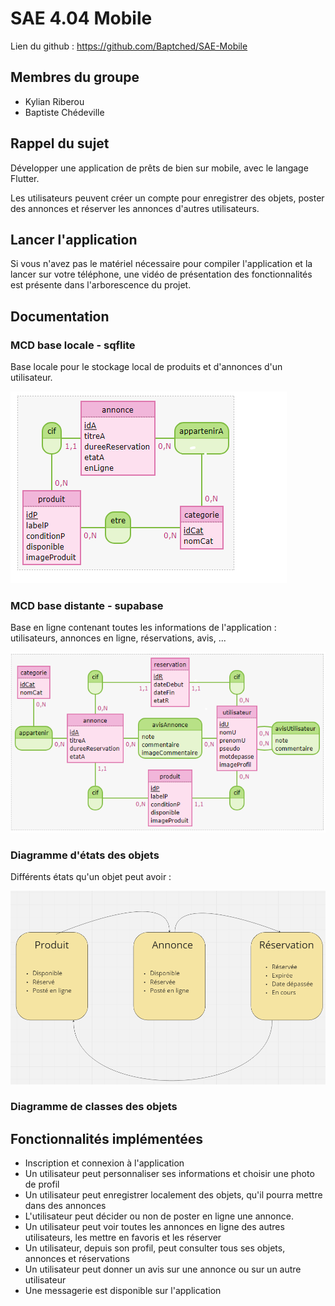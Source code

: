 # SAE 4.04 Mobile

Lien du github : https://github.com/Baptched/SAE-Mobile

## Membres du groupe

- Kylian Riberou 
- Baptiste Chédeville

## Rappel du sujet

Développer une application de prêts de bien sur mobile, avec le langage Flutter.

Les utilisateurs peuvent créer un compte pour enregistrer des objets, poster des annonces et réserver les annonces d'autres utilisateurs.

## Lancer l'application

Si vous n'avez pas le matériel nécessaire pour compiler l'application et la lancer sur votre téléphone, une vidéo de présentation des fonctionnalités est présente dans l'arborescence du projet.

## Documentation

### MCD base locale - sqflite

Base locale pour le stockage local de produits et d'annonces d'un utilisateur.

![](./mcd_sqflite.png)

### MCD base distante - supabase

Base en ligne contenant toutes les informations de l'application : utilisateurs, annonces en ligne, réservations, avis, ...

![](./mcd_supabase.png)

### Diagramme d'états des objets

Différents états qu'un objet peut avoir : 

![](./Etats_objets.png)

### Diagramme de classes des objets

## Fonctionnalités implémentées 

- Inscription et connexion à l'application
- Un utilisateur peut personnaliser ses informations et choisir une photo de profil
- Un utilisateur peut enregistrer localement des objets, qu'il pourra mettre dans des annonces
- L'utilisateur peut décider ou non de poster en ligne une annonce.
- Un utilisateur peut voir toutes les annonces en ligne des autres utilisateurs, les mettre en favoris et les réserver
- Un utilisateur, depuis son profil, peut consulter tous ses objets, annonces et réservations
- Un utilisateur peut donner un avis sur une annonce ou sur un autre utilisateur
- Une messagerie est disponible sur l'application



